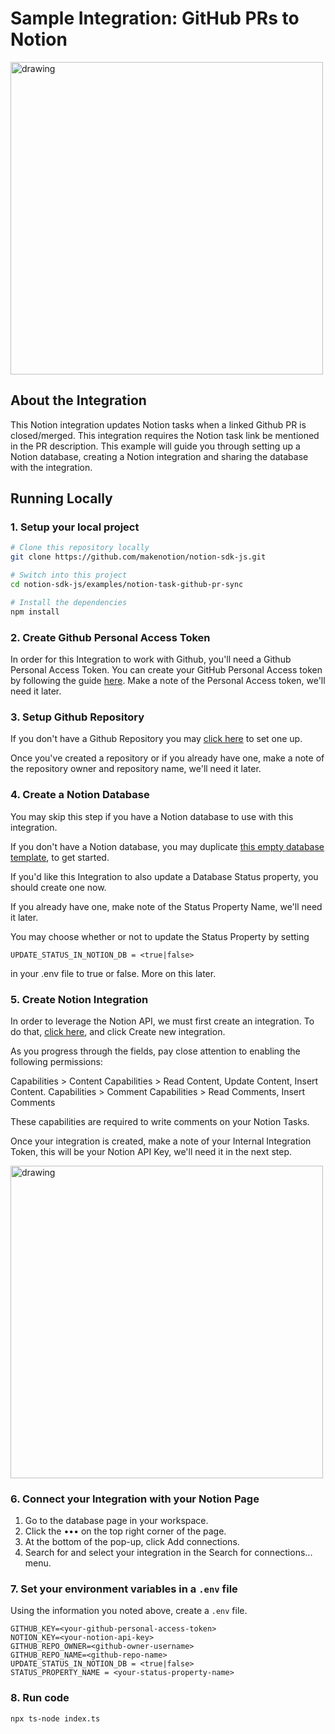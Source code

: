 # Sample Integration: GitHub PRs to Notion

<img src="https://dev.notion.so/front-static/external/readme/images/github-notion-example@2x.png" alt="drawing" width="500"/>

## About the Integration

This Notion integration updates Notion tasks when a linked Github PR is closed/merged. This integration requires the Notion task link be mentioned in the PR description. This example will guide you through setting up a Notion database, creating a Notion integration and sharing the database with the integration.

## Running Locally

### 1. Setup your local project

```zsh
# Clone this repository locally
git clone https://github.com/makenotion/notion-sdk-js.git

# Switch into this project
cd notion-sdk-js/examples/notion-task-github-pr-sync

# Install the dependencies
npm install
```

### 2. Create Github Personal Access Token

In order for this Integration to work with Github, you'll need a Github Personal Access Token. You can create your GitHub Personal Access token by following the guide [here](https://docs.github.com/en/github/authenticating-to-github/creating-a-personal-access-token). Make a note of the Personal Access token, we'll need it later.

### 3. Setup Github Repository

If you don't have a Github Repository you may [click here](https://github.com/new) to set one up.

Once you've created a repository or if you already have one, make a note of the repository owner and repository name, we'll need it later.

### 4. Create a Notion Database

You may skip this step if you have a Notion database to use with this integration.

If you don't have a Notion database, you may duplicate [this empty database template](https://www.notion.so/Example-Notion-Tasks-Database-93cf694c6b8c4a829ef3fb389ac62d4e), to get started.

If you'd like this Integration to also update a Database Status property, you should create one now.

If you already have one, make note of the Status Property Name, we'll need it later.

You may choose whether or not to update the Status Property by setting

```
UPDATE_STATUS_IN_NOTION_DB = <true|false>
```

in your .env file to true or false. More on this later.

### 5. Create Notion Integration

In order to leverage the Notion API, we must first create an integration. To do that, [click here](https://www.notion.com/my-integrations), and click Create new integration.

As you progress through the fields, pay close attention to enabling the following permissions:

Capabilities > Content Capabilities > Read Content, Update Content, Insert Content.
Capabilities > Comment Capabilities > Read Comments, Insert Comments

These capabilities are required to write comments on your Notion Tasks.

Once your integration is created, make a note of your Internal Integration Token, this will be your Notion API Key, we'll need it in the next step.

<img src="https://files.readme.io/cbbd7c3-create_integration.gif" alt="drawing" width="500"/>

### 6. Connect your Integration with your Notion Page

1. Go to the database page in your workspace.
2. Click the ••• on the top right corner of the page.
3. At the bottom of the pop-up, click Add connections.
4. Search for and select your integration in the Search for connections... menu.

### 7. Set your environment variables in a `.env` file

Using the information you noted above, create a `.env` file.

```
GITHUB_KEY=<your-github-personal-access-token>
NOTION_KEY=<your-notion-api-key>
GITHUB_REPO_OWNER=<github-owner-username>
GITHUB_REPO_NAME=<github-repo-name>
UPDATE_STATUS_IN_NOTION_DB = <true|false>
STATUS_PROPERTY_NAME = <your-status-property-name>
```

### 8. Run code

```zsh
npx ts-node index.ts
```
